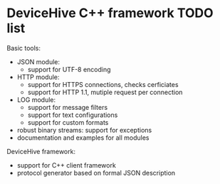 DeviceHive C++ framework TODO list
==================================


Basic tools:
- JSON module:
  - support for UTF-8 encoding
- HTTP module:
  - support for HTTPS connections, checks cerficiates
  - support for HTTP 1.1, mutiple request per connection
- LOG module:
  - support for message filters
  - support for text configurations
  - support for custom formats
- robust binary streams: support for exceptions
- documentation and examples for all modules

DeviceHive framework:
- support for C++ client framework
- protocol generator based on formal JSON description

